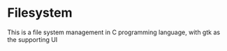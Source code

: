 # Filesystem
This is a file system management in C programming language, with gtk as the supporting UI
